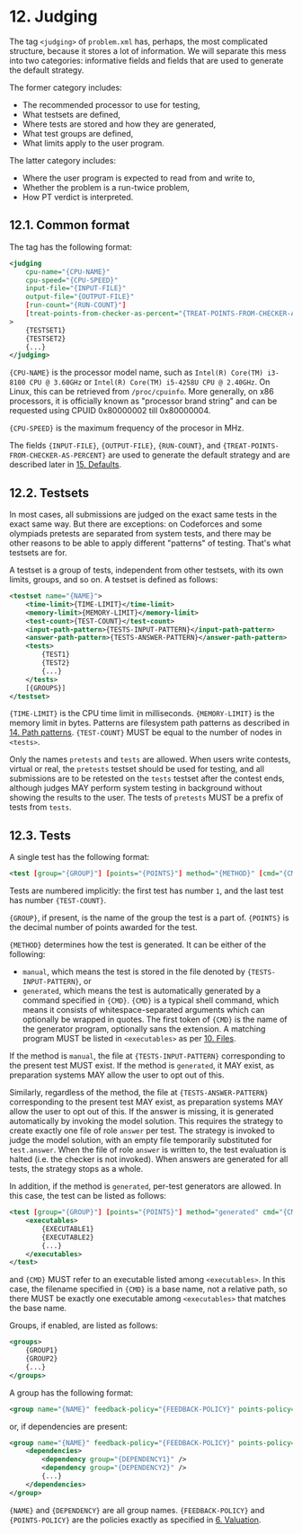 # 12. Judging

The tag `<judging>` of `problem.xml` has, perhaps, the most complicated structure, because it stores a lot of information. We will separate this mess into two categories: informative fields and fields that are used to generate the default strategy.

The former category includes:

- The recommended processor to use for testing,
- What testsets are defined,
- Where tests are stored and how they are generated,
- What test groups are defined,
- What limits apply to the user program.

The latter category includes:

- Where the user program is expected to read from and write to,
- Whether the problem is a run-twice problem,
- How PT verdict is interpreted.


## 12.1. Common format

The tag has the following format:

```xml
<judging
    cpu-name="{CPU-NAME}"
    cpu-speed="{CPU-SPEED}"
    input-file="{INPUT-FILE}"
    output-file="{OUTPUT-FILE}"
    [run-count="{RUN-COUNT}"]
    [treat-points-from-checker-as-percent="{TREAT-POINTS-FROM-CHECKER-AS-PERCENT}"]
>
    {TESTSET1}
    {TESTSET2}
    {...}
</judging>
```

`{CPU-NAME}` is the processor model name, such as `Intel(R) Core(TM) i3-8100 CPU @ 3.60GHz` or `Intel(R) Core(TM) i5-4258U CPU @ 2.40GHz`. On Linux, this can be retrieved from `/proc/cpuinfo`. More generally, on x86 processors, it is officially known as "processor brand string" and can be requested using CPUID 0x80000002 till 0x80000004.

`{CPU-SPEED}` is the maximum frequency of the procesor in MHz.

The fields `{INPUT-FILE}`, `{OUTPUT-FILE}`, `{RUN-COUNT}`, and `{TREAT-POINTS-FROM-CHECKER-AS-PERCENT}` are used to generate the default strategy and are described later in [15. Defaults](15-defaults.md).


## 12.2. Testsets

In most cases, all submissions are judged on the exact same tests in the exact same way. But there are exceptions: on Codeforces and some olympiads pretests are separated from system tests, and there may be other reasons to be able to apply different "patterns" of testing. That's what testsets are for.

A testset is a group of tests, independent from other testsets, with its own limits, groups, and so on. A testset is defined as follows:

```xml
<testset name="{NAME}">
    <time-limit>{TIME-LIMIT}</time-limit>
    <memory-limit>{MEMORY-LIMIT}</memory-limit>
    <test-count>{TEST-COUNT}</test-count>
    <input-path-pattern>{TESTS-INPUT-PATTERN}</input-path-pattern>
    <answer-path-pattern>{TESTS-ANSWER-PATTERN}</answer-path-pattern>
    <tests>
        {TEST1}
        {TEST2}
        {...}
    </tests>
    [{GROUPS}]
</testset>
```

`{TIME-LIMIT}` is the CPU time limit in milliseconds. `{MEMORY-LIMIT}` is the memory limit in bytes. Patterns are filesystem path patterns as described in [14. Path patterns](14-path-patterns.md). `{TEST-COUNT}` MUST be equal to the number of nodes in `<tests>`.

Only the names `pretests` and `tests` are allowed. When users write contests, virtual or real, the `pretests` testset should be used for testing, and all submissions are to be retested on the `tests` testset after the contest ends, although judges MAY perform system testing in background without showing the results to the user. The tests of `pretests` MUST be a prefix of tests from `tests`.


## 12.3. Tests

A single test has the following format:

```xml
<test [group="{GROUP}"] [points="{POINTS}"] method="{METHOD}" [cmd="{CMD}"] />
```

Tests are numbered implicitly: the first test has number `1`, and the last test has number `{TEST-COUNT}`.

`{GROUP}`, if present, is the name of the group the test is a part of. `{POINTS}` is the decimal number of points awarded for the test.

`{METHOD}` determines how the test is generated. It can be either of the following:

- `manual`, which means the test is stored in the file denoted by `{TESTS-INPUT-PATTERN}`, or
- `generated`, which means the test is automatically generated by a command specified in `{CMD}`. `{CMD}` is a typical shell command, which means it consists of whitespace-separated arguments which can optionally be wrapped in quotes. The first token of `{CMD}` is the name of the generator program, optionally sans the extension. A matching program MUST be listed in `<executables>` as per [10. Files](10-files.md).

If the method is `manual`, the file at `{TESTS-INPUT-PATTERN}` corresponding to the present test MUST exist. If the method is `generated`, it MAY exist, as preparation systems MAY allow the user to opt out of this.

Similarly, regardless of the method, the file at `{TESTS-ANSWER-PATTERN}` corresponding to the present test MAY exist, as preparation systems MAY allow the user to opt out of this. If the answer is missing, it is generated automatically by invoking the model solution. This requires the strategy to create exactly one file of role `answer` per test. The strategy is invoked to judge the model solution, with an empty file temporarily substituted for `test.answer`. When the file of role `answer` is written to, the test evaluation is halted (i.e. the checker is not invoked). When answers are generated for all tests, the strategy stops as a whole.

In addition, if the method is `generated`, per-test generators are allowed. In this case, the test can be listed as follows:

```xml
<test [group="{GROUP}"] [points="{POINTS}"] method="generated" cmd="{CMD}">
    <executables>
        {EXECUTABLE1}
        {EXECUTABLE2}
        {...}
    </executables>
</test>
```

and `{CMD}` MUST refer to an executable listed among `<executables>`. In this case, the filename specified in `{CMD}` is a base name, not a relative path, so there MUST be exactly one executable among `<executables>` that matches the base name.

Groups, if enabled, are listed as follows:

```xml
<groups>
    {GROUP1}
    {GROUP2}
    {...}
</groups>
```

A group has the following format:

```xml
<group name="{NAME}" feedback-policy="{FEEDBACK-POLICY}" points-policy="{POINTS-POLICY}" />
```

or, if dependencies are present:

```xml
<group name="{NAME}" feedback-policy="{FEEDBACK-POLICY}" points-policy="{POINTS-POLICY}">
    <dependencies>
        <dependency group="{DEPENDENCY1}" />
        <dependency group="{DEPENDENCY2}" />
        {...}
    </dependencies>
</group>
```

`{NAME}` and `{DEPENDENCY}` are all group names. `{FEEDBACK-POLICY}` and `{POINTS-POLICY}` are the policies exactly as specified in [6. Valuation](06-valuation.md).

